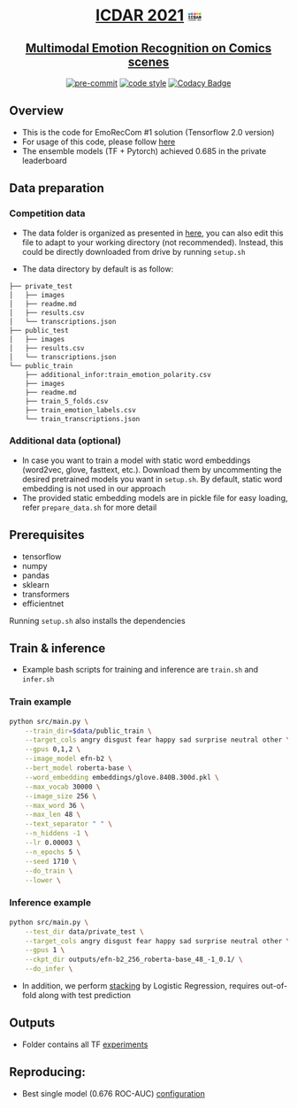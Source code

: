 <div align="center">

# [ICDAR 2021](https://icdar2021.org/program-2/competitions/) <img src="assets/icdar.png" alt="ICDAR 2021" width="25" height="15">

## [Multimodal Emotion Recognition on Comics scenes](https://competitions.codalab.org/competitions/27884)

[![pre-commit](https://img.shields.io/badge/pre--commit-enabled-brightgreen?logo=pre-commit&logoColor=white)](https://github.com/pre-commit/pre-commit)
[![code style](https://img.shields.io/badge/code%20style-black-000000.svg)](https://github.com/psf/black)
[![Codacy Badge](https://app.codacy.com/project/badge/Grade/1022cd5ee1a34cb8bea336adef0d7c26)](https://www.codacy.com/gh/VietHoang1710/EmoRecCom/dashboard?utm_source=github.com&amp;utm_medium=referral&amp;utm_content=VietHoang1710/EmoRecCom&amp;utm_campaign=Badge_Grade)

</div>

## Overview
- This is the code for EmoRecCom #1 solution (Tensorflow 2.0 version)
- For usage of this code, please follow [here](src/README.md)
- The ensemble models (TF + Pytorch) achieved 0.685 in the private leaderboard

## Data preparation 

### Competition data
- The data folder is organized as presented in [here](src/utils/constant.py), you can also edit this file to adapt to your working directory (not recommended). Instead, this could be directly downloaded from drive by running `setup.sh`

- The data directory by default is as follow:
```
├── private_test
│   ├── images
│   ├── readme.md
│   ├── results.csv
│   └── transcriptions.json
├── public_test
│   ├── images
│   ├── results.csv
│   └── transcriptions.json
└── public_train
    ├── additional_infor:train_emotion_polarity.csv
    ├── images
    ├── readme.md
    ├── train_5_folds.csv
    ├── train_emotion_labels.csv
    └── train_transcriptions.json
```
### Additional data (optional)
- In case you want to train a model with static word embeddings (word2vec, glove, fasttext, etc.). Download them by uncommenting the desired pretrained models you want in `setup.sh`. By default, static word embedding is not used in our approach
- The provided static embedding models are in pickle file for easy loading, refer `prepare_data.sh` for more detail

## Prerequisites
- tensorflow
- numpy
- pandas
- sklearn
- transformers
- efficientnet

Running `setup.sh` also installs the dependencies
## Train & inference
- Example bash scripts for training and inference are `train.sh` and `infer.sh`
### Train example
```sh
python src/main.py \
    --train_dir=$data/public_train \
    --target_cols angry disgust fear happy sad surprise neutral other \
    --gpus 0,1,2 \
    --image_model efn-b2 \
    --bert_model roberta-base \
    --word_embedding embeddings/glove.840B.300d.pkl \
    --max_vocab 30000 \
    --image_size 256 \
    --max_word 36 \
    --max_len 48 \
    --text_separator " " \
    --n_hiddens -1 \
    --lr 0.00003 \
    --n_epochs 5 \
    --seed 1710 \
    --do_train \
    --lower \
```

### Inference example

```sh
python src/main.py \
    --test_dir data/private_test \
    --target_cols angry disgust fear happy sad surprise neutral other \
    --gpus 1 \
    --ckpt_dir outputs/efn-b2_256_roberta-base_48_-1_0.1/ \
    --do_infer \
```
- In addition, we perform [stacking](src/scripts/stacking.py) by Logistic Regression, requires out-of-fold along with test prediction

## Outputs
- Folder contains all TF [experiments](https://drive.google.com/drive/folders/1mfeWRV9-yfmcbIWgLWLBKblM1-cPaWOi?usp=sharing)

## Reproducing:
- Best single model (0.676 ROC-AUC) [configuration](assets/config.yaml)